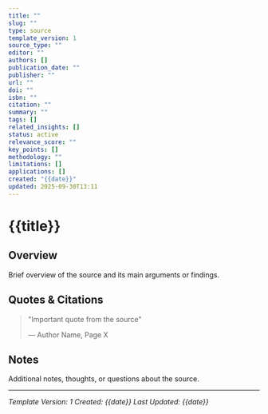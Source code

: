 ```yaml
---
title: ""
slug: ""
type: source
template_version: 1
source_type: ""
editor: ""
authors: []
publication_date: ""
publisher: ""
url: ""
doi: ""
isbn: ""
citation: ""
summary: ""
tags: []
related_insights: []
status: active
relevance_score: ""
key_points: []
methodology: ""
limitations: []
applications: []
created: "{{date}}"
updated: 2025-09-30T13:11
---
```


# {{title}}

## Overview
Brief overview of the source and its main arguments or findings.

## Quotes & Citations
> "Important quote from the source"
> 
> — Author Name, Page X

## Notes
Additional notes, thoughts, or questions about the source.

---
*Template Version: 1*
*Created: {{date}}*
*Last Updated: {{date}}*